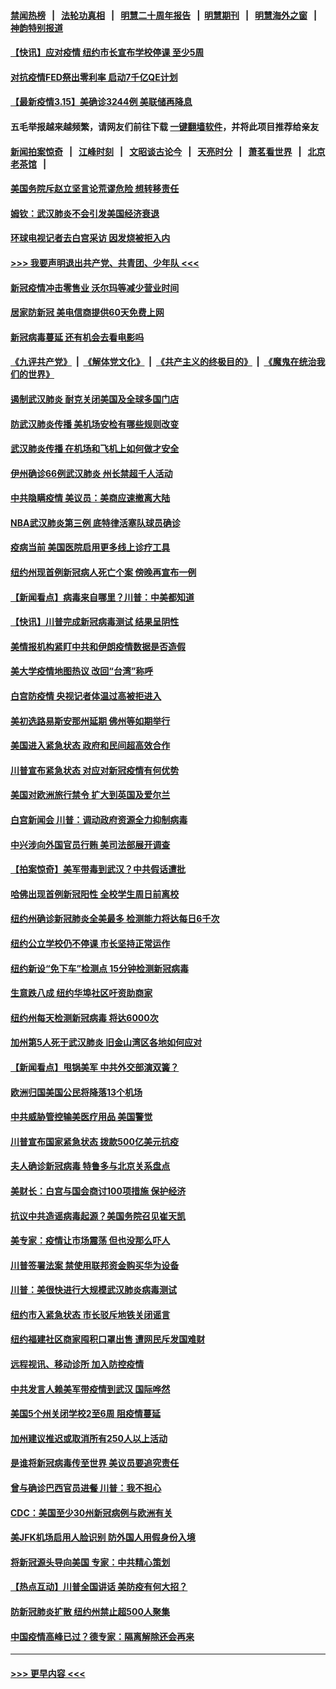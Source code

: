 #### [禁闻热榜](热点新闻.md?=0)  &nbsp;&nbsp;|&nbsp;&nbsp; [法轮功真相](https://github.com/gfw-breaker/truth/blob/master/README.md?=0) &nbsp;&nbsp;|&nbsp;&nbsp; [明慧二十周年报告](https://github.com/gfw-breaker/mh-reports/blob/master/README.md?=0) &nbsp;&nbsp;|&nbsp;&nbsp;[明慧期刊](https://github.com/gfw-breaker/mh-qikan) &nbsp;&nbsp;|&nbsp;&nbsp; [明慧海外之窗](https://github.com/gfw-breaker/mh-news/blob/master/README.md?=0) &nbsp;&nbsp;|&nbsp;&nbsp; [神韵特别报道](https://github.com/gfw-breaker/mh-news/blob/master/shenyun.md?=0)
#### [【快讯】应对疫情  纽约市长宣布学校停课 至少5周](../pages/nsc412/n11942804.md?t=03160732) 
#### [对抗疫情FED祭出零利率 启动7千亿QE计划](../pages/nsc412/n11942782.md?t=03160732) 
#### [【最新疫情3.15】美确诊3244例 美联储再降息](../pages/nsc412/n11940988.md?t=03160732) 
#### 五毛举报越来越频繁，请网友们前往下载 [一键翻墙软件](https://github.com/gfw-breaker/ssr-accounts)，并将此项目推荐给亲友
#### [新闻拍案惊奇](https://github.com/gfw-breaker/banned-news/blob/master/pages/link4.md) &nbsp;&nbsp;|&nbsp;&nbsp; [江峰时刻](https://github.com/gfw-breaker/banned-news/blob/master/pages/link4.md) &nbsp;&nbsp;|&nbsp;&nbsp; [文昭谈古论今](https://github.com/gfw-breaker/banned-news/blob/master/pages/link4.md) &nbsp;&nbsp;|&nbsp;&nbsp; [天亮时分](https://github.com/gfw-breaker/banned-news/blob/master/pages/link4.md) &nbsp;&nbsp;|&nbsp;&nbsp; [萧茗看世界](https://github.com/gfw-breaker/banned-news/blob/master/pages/link4.md) &nbsp;&nbsp;|&nbsp;&nbsp; [北京老茶馆](https://github.com/gfw-breaker/banned-news/blob/master/pages/link4.md) &nbsp;&nbsp;|&nbsp;&nbsp; 
#### [美国务院斥赵立坚言论荒谬危险 想转移责任](../pages/nsc412/n11942518.md?t=03160732) 
#### [姆钦：武汉肺炎不会引发美国经济衰退](../pages/nsc412/n11942530.md?t=03160732) 
#### [环球电视记者去白宫采访 因发烧被拒入内](../pages/nsc412/n11942516.md?t=03160732) 
#### [>>> 我要声明退出共产党、共青团、少年队 <<<](https://github.com/begood0513/goodnews/blob/master/quit/letter.md) 
#### [新冠疫情冲击零售业 沃尔玛等减少营业时间](../pages/nsc412/n11942454.md?t=03160732) 
#### [居家防新冠 美电信商提供60天免费上网](../pages/nsc412/n11942457.md?t=03160732) 
#### [新冠病毒蔓延 还有机会去看电影吗](../pages/nsc412/n11942385.md?t=03160732) 
#### [《九评共产党》](https://github.com/begood0513/9ping.md/blob/master/README.md) &nbsp;|&nbsp; [《解体党文化》](../../../../jtdwh.md/blob/master/README.md)  &nbsp;|&nbsp; [《共产主义的终极目的》](../../../../gczydzjmd.md/blob/master/README.md) &nbsp;|&nbsp; [《魔鬼在统治我们的世界》](../../../../mgztzwmdsj.md/blob/master/README.md) 
#### [遏制武汉肺炎 耐克关闭美国及全球多国门店](../pages/nsc412/n11942366.md?t=03160732) 
#### [防武汉肺炎传播 美机场安检有哪些规则改变](../pages/nsc412/n11939497.md?t=03160732) 
#### [武汉肺炎传播 在机场和飞机上如何做才安全](../pages/nsc412/n11928171.md?t=03160732) 
#### [伊州确诊66例武汉肺炎 州长禁超千人活动](../pages/nsc412/n11941564.md?t=03160732) 
#### [中共隐瞒疫情 美议员：美商应速撤离大陆](../pages/nsc412/n11941407.md?t=03160732) 
#### [NBA武汉肺炎第三例 底特律活塞队球员确诊](../pages/nsc412/n11941282.md?t=03160732) 
#### [疫病当前 美国医院启用更多线上诊疗工具](../pages/nsc412/n11941300.md?t=03160732) 
#### [纽约州现首例新冠病人死亡个案  傍晚再宣布一例](../pages/nsc412/n11941340.md?t=03160732) 
#### [【新闻看点】病毒来自哪里？川普：中美都知道](../pages/nsc412/n11940769.md?t=03160732) 
#### [【快讯】川普完成新冠病毒测试 结果呈阴性](../pages/nsc412/n11941045.md?t=03160732) 
#### [美情报机构紧盯中共和伊朗疫情数据是否造假](../pages/nsc412/n11940875.md?t=03160732) 
#### [美大学疫情地图热议 改回“台湾”称呼](../pages/nsc412/n11940365.md?t=03160732) 
#### [白宫防疫情 央视记者体温过高被拒进入](../pages/nsc412/n11940841.md?t=03160732) 
#### [美初选路易斯安那州延期 佛州等如期举行](../pages/nsc412/n11940614.md?t=03160732) 
#### [美国进入紧急状态 政府和民间超高效合作](../pages/nsc412/n11940720.md?t=03160732) 
#### [川普宣布紧急状态 对应对新冠疫情有何优势](../pages/nsc412/n11940632.md?t=03160732) 
#### [美国对欧洲旅行禁令 扩大到英国及爱尔兰](../pages/nsc412/n11940647.md?t=03160732) 
#### [白宫新闻会 川普：调动政府资源全力抑制病毒](../pages/nsc412/n11940558.md?t=03160732) 
#### [中兴涉向外国官员行贿 美司法部展开调查](../pages/nsc412/n11940378.md?t=03160732) 
#### [【拍案惊奇】美军带毒到武汉？中共假话遭批](../pages/nsc412/n11939240.md?t=03160732) 
#### [哈佛出现首例新冠阳性  全校学生周日前离校](../pages/nsc412/n11939759.md?t=03160732) 
#### [纽约州确诊新冠肺炎全美最多  检测能力将达每日6千次](../pages/nsc412/n11939581.md?t=03160732) 
#### [纽约公立学校仍不停课 市长坚持正常运作](../pages/nsc412/n11939557.md?t=03160732) 
#### [纽约新设“免下车”检测点  15分钟检测新冠病毒](../pages/nsc412/n11939513.md?t=03160732) 
#### [生意跌八成  纽约华埠社区吁资助商家](../pages/nsc412/n11939562.md?t=03160732) 
#### [纽约州每天检测新冠病毒  将达6000次](../pages/nsc412/n11939510.md?t=03160732) 
#### [加州第5人死于武汉肺炎 旧金山湾区各地如何应对](../pages/nsc412/n11939263.md?t=03160732) 
#### [【新闻看点】甩锅美军 中共外交部演双簧？](../pages/nsc412/n11938828.md?t=03160732) 
#### [欧洲归国美国公民将降落13个机场](../pages/nsc412/n11939026.md?t=03160732) 
#### [中共威胁管控输美医疗用品 美国警觉](../pages/nsc412/n11938602.md?t=03160732) 
#### [川普宣布国家紧急状态 拨款500亿美元抗疫](../pages/nsc412/n11939032.md?t=03160732) 
#### [夫人确诊新冠病毒 特鲁多与北京关系盘点](../pages/nsc412/n11938748.md?t=03160732) 
#### [美财长：白宫与国会商讨100项措施 保护经济](../pages/nsc412/n11938829.md?t=03160732) 
#### [抗议中共造谣病毒起源？美国务院召见崔天凯](../pages/nsc412/n11938747.md?t=03160732) 
#### [美专家：疫情让市场震荡 但也没那么吓人](../pages/nsc412/n11938573.md?t=03160732) 
#### [川普签署法案 禁使用联邦资金购买华为设备](../pages/nsc412/n11938279.md?t=03160732) 
#### [川普：美很快进行大规模武汉肺炎病毒测试](../pages/nsc412/n11938523.md?t=03160732) 
#### [纽约市入紧急状态  市长驳斥地铁关闭谣言](../pages/nsc412/n11937384.md?t=03160732) 
#### [纽约福建社区商家囤积口罩出售 遭网民斥发国难财](../pages/nsc412/n11937354.md?t=03160732) 
#### [远程视讯、移动诊所  加入防控疫情](../pages/nsc412/n11937370.md?t=03160732) 
#### [中共发言人赖美军带疫情到武汉 国际哗然](../pages/nsc412/n11936484.md?t=03160732) 
#### [美国5个州关闭学校2至6周 阻疫情蔓延](../pages/nsc412/n11937190.md?t=03160732) 
#### [加州建议推迟或取消所有250人以上活动](../pages/nsc412/n11937373.md?t=03160732) 
#### [是谁将新冠病毒传至世界 美议员要追究责任](../pages/nsc412/n11936827.md?t=03160732) 
#### [曾与确诊巴西官员进餐 川普：我不担心](../pages/nsc412/n11936958.md?t=03160732) 
#### [CDC：美国至少30州新冠病例与欧洲有关](../pages/nsc412/n11936623.md?t=03160732) 
#### [美JFK机场启用人脸识别 防外国人用假身份入境](../pages/nsc412/n11936511.md?t=03160732) 
#### [将新冠源头导向美国 专家：中共精心策划](../pages/nsc412/n11936432.md?t=03160732) 
#### [【热点互动】川普全国讲话 美防疫有何大招？](../pages/nsc412/n11936288.md?t=03160732) 
#### [防新冠肺炎扩散 纽约州禁止超500人聚集](../pages/nsc412/n11936400.md?t=03160732) 
#### [中国疫情高峰已过？德专家：隔离解除还会再来](../pages/nsc412/n11935994.md?t=03160732) 

----
#### [ >>> 更早内容 <<< ](../indexes/nsc412-earlier.md)
